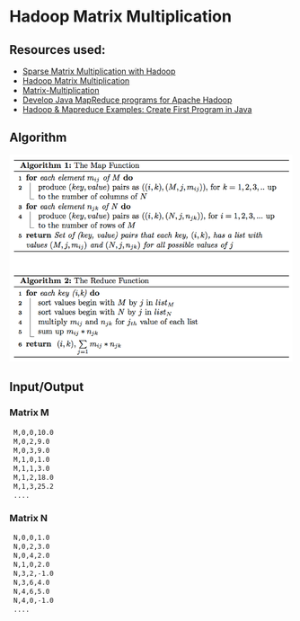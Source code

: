 # Hadoop Matrix Multiplication

## Resources used:
- [Sparse Matrix Multiplication with Hadoop](https://github.com/marufaytekin/MatrixMultiply)
- [Hadoop Matrix Multiplication](https://stackoverflow.com/questions/9708427/hadoop-matrix-multiplication)
- [Matrix-Multiplication](https://github.com/studhadoop/Matrix-Multiplication)
- [Develop Java MapReduce programs for Apache Hadoop](https://learn.microsoft.com/en-us/azure/hdinsight/hadoop/apache-hadoop-develop-deploy-java-mapreduce-linux)
- [Hadoop & Mapreduce Examples: Create First Program in Java](https://www.guru99.com/create-your-first-hadoop-program.html)

## Algorithm

![AlgorithmImage](./images/algorithm.png)

## Input/Output

### Matrix M

```
 M,0,0,10.0
 M,0,2,9.0
 M,0,3,9.0
 M,1,0,1.0
 M,1,1,3.0
 M,1,2,18.0
 M,1,3,25.2
 ....
 ```

### Matrix N

```
 N,0,0,1.0
 N,0,2,3.0
 N,0,4,2.0
 N,1,0,2.0
 N,3,2,-1.0
 N,3,6,4.0
 N,4,6,5.0
 N,4,0,-1.0
 ....
 ```